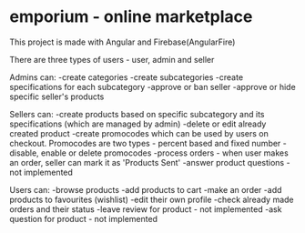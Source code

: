 # emporium - online marketplace
 This project is made with Angular and Firebase(AngularFire)
 
 There are three types of users - user, admin and seller
 
 Admins can:
 -create categories
 -create subcategories
 -create specifications for each subcategory
 -approve or ban seller
 -approve or hide specific seller's products
 
 Sellers can:
 -create products based on specific subcategory and its specifications (which are managed by admin)
 -delete or edit already created product
 -create promocodes which can be used by users on checkout. Promocodes are two types - percent based and fixed number
 -disable, enable or delete promocodes
 -process orders - when user makes an order, seller can mark it as 'Products Sent'
 -answer product questions - not implemented
 
 Users can:
 -browse products
 -add products to cart
 -make an order
 -add products to favourites (wishlist)
 -edit their own profile 
 -check already made orders and their status
 -leave review for product - not implemented
 -ask question for product - not implemented

